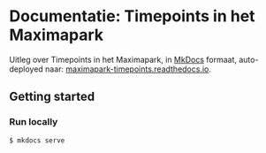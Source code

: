 # Documentatie: Timepoints in het Maximapark

Uitleg over Timepoints in het Maximapark, in [MkDocs](https://www.mkdocs.org/) formaat, auto-deployed naar: [maximapark-timepoints.readthedocs.io](https://maximapark-timepoints.readthedocs.io/).

## Getting started

### Run locally

    $ mkdocs serve 